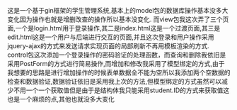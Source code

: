 这是一个基于gin框架的学生管理系统,基本上的model包的数据库操作基本没多大变化因为操作也就是增删改查的操作所以基本没变化.
而view包我这次弄了三个页面,一个是login.html用于登录操作,其二是index.html这是一个过渡页面,其三是edit.html这是一个用户与后端进行交互的页面,并且这次登录和用户操作采用jquery-ajax的方式来发送请求实现页面的局部刷新不再用模板渲染的方式.
control包这次添加一个登录操作的密码验证的处理函数，而查询和删除我依旧是采用PostForm的方式进行简易操作,而增加和修改我采用了模型绑定的方式,由于我想要的思路是进行增加操作的时候表单数据全不能为空所以我添加两个空数据的检查和数据验证,数据验证依旧是采用我上次的方法,但模型绑定的方式虽然可以减少不用一个一个获取值但是由于是结构体我只能采用student.ID的方式来获取值这也是一个麻烦的点,其他也就没多大变化
